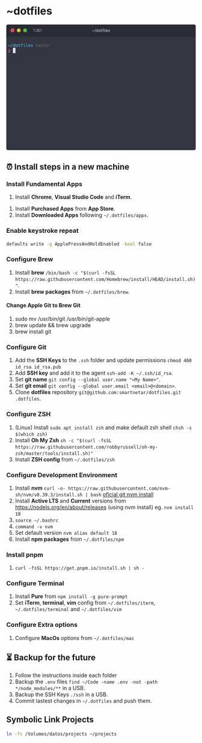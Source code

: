 # ~dotfiles
<img src="iterm.png" alt="iterm" width="600">

## ⏰ Install steps in a new machine

### Install Fundamental Apps
1. Install **Chrome**, **Visual Studio Code** and **iTerm**.
<!-- 1. Install **Chrome**, **1Password**, **Visual Studio Code**, **WebStorm** and **iTerm**. -->
<!-- 1. Install **Logitech Options** `https://www.logitech.com/en-us/product/options`. -->
<!-- 1. Install **Camera Settings** `https://support.logi.com/hc/en-us/articles/360049055854`. -->
<!-- 1. Install **Aerial Screensaver** from `https://aerialscreensaver.github.io`. -->
1. Install **Purchased Apps** from **App Store**.
1. Install **Downloaded Apps** following `~/.dotfiles/apps`.

### Enable keystroke repeat
```bash
defaults write -g ApplePressAndHoldEnabled -bool false
```

### Configure Brew
1. Install **brew** `/bin/bash -c "$(curl -fsSL https://raw.githubusercontent.com/Homebrew/install/HEAD/install.sh)"`.
1. Install **brew packages** from `~/.dotfiles/brew`.

#### Change Apple Git to Brew Git
1. sudo mv /usr/bin/git /usr/bin/git-apple
1. brew update && brew upgrade
1. brew install git

### Configure Git
<!-- 1. Install **Git** through Xcode Command Line Tools `xcode-select --install` -->
1. Add the **SSH Keys** to the `.ssh` folder and update permissions `chmod 400 id_rsa id_rsa.pub`
1. Add **SSH key** and add it to the agent `ssh-add -K ~/.ssh/id_rsa`.
1. Set **git name** `git config --global user.name "<My Name>"`.
1. Set **git email** `git config --global user.email <email>@<domain>`.
1. Clone **dotfiles** repository `git@github.com:smartnetar/dotfiles.git .dotfiles`.

### Configure ZSH
1. (Linux) Install `sudo apt install zsh` and make default zsh shell `chsh -s $(which zsh)`
1. Install **Oh My Zsh** ```sh -c "$(curl -fsSL https://raw.githubusercontent.com/robbyrussell/oh-my-zsh/master/tools/install.sh)"```
1. Install **ZSH config** from `~/.dotfiles/zsh`

### Configure Development Environment
1. Install **nvm** ```curl -o- https://raw.githubusercontent.com/nvm-sh/nvm/v0.39.3/install.sh | bash``` [oficial git nvm install](https://github.com/nvm-sh/nvm#installing-and-updating)
1. Install **Active LTS** and **Current** versions from https://nodejs.org/en/about/releases (using nvm install) eg. `nvm install 18`
1. `source ~/.bashrc`
1. `command -v nvm`
1. Set default version `nvm alias default 18`
1. Install **npm packages** from `~/.dotfiles/npm`

### Install pnpm
1. `curl -fsSL https://get.pnpm.io/install.sh | sh -`

### Configure Terminal
1. Install **Pure** from `npm install -g pure-prompt`
1. Set **iTerm**, **terminal**, **vim** config from `~/.dotfiles/iterm`, `~/.dotfiles/terminal` and `~/.dotfiles/vim`

### Configure Extra options
1. Configure **MacOs** options from `~/.dotfiles/mac`

<!-- ## 🍓 Raspberry Pi OS
Follow **Configure Git**, **Configure ZSH**, **Configure Development Environment**, and **Configure Terminal** instructions and `~/.dotfiles/raspberry` instructions. -->

## ⏳ Backup for the future
1. Follow the instructions inside each folder
1. Backup the `.env` files `find ~/Code -name .env -not -path */node_modules/**` in a USB.
1. Backup the SSH Keys `./ssh` in a USB.
1. Commit lastest changes in `~/.dotfiles` and push them.

## Symbolic Link Projects
```bash
ln -fs /Volumes/datos/projects ~/projects
```
